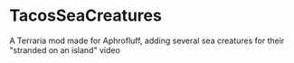 # TacosSeaCreatures
A Terraria mod made for Aphrofluff, adding several sea creatures for their "stranded on an island" video
